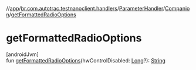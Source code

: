 //[app](../../../../index.md)/[br.com.autotrac.testnanoclient.handlers](../../index.md)/[ParameterHandler](../index.md)/[Companion](index.md)/[getFormattedRadioOptions](get-formatted-radio-options.md)

# getFormattedRadioOptions

[androidJvm]\
fun [getFormattedRadioOptions](get-formatted-radio-options.md)(hwControlDisabled: [Long](https://kotlinlang.org/api/latest/jvm/stdlib/kotlin/-long/index.html)?): [String](https://kotlinlang.org/api/latest/jvm/stdlib/kotlin/-string/index.html)
